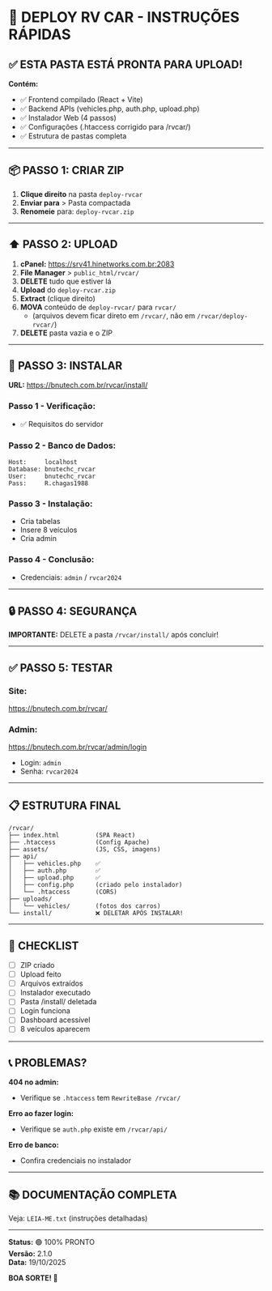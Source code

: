 # 🚀 DEPLOY RV CAR - INSTRUÇÕES RÁPIDAS

## ✅ ESTA PASTA ESTÁ PRONTA PARA UPLOAD!

**Contém:**

- ✅ Frontend compilado (React + Vite)
- ✅ Backend APIs (vehicles.php, auth.php, upload.php)
- ✅ Instalador Web (4 passos)
- ✅ Configurações (.htaccess corrigido para /rvcar/)
- ✅ Estrutura de pastas completa

---

## 📦 PASSO 1: CRIAR ZIP

1. **Clique direito** na pasta `deploy-rvcar`
2. **Enviar para** > Pasta compactada
3. **Renomeie** para: `deploy-rvcar.zip`

---

## ⬆️ PASSO 2: UPLOAD

1. **cPanel:** https://srv41.hinetworks.com.br:2083
2. **File Manager** > `public_html/rvcar/`
3. **DELETE** tudo que estiver lá
4. **Upload** do `deploy-rvcar.zip`
5. **Extract** (clique direito)
6. **MOVA** conteúdo de `deploy-rvcar/` para `rvcar/`
   - (arquivos devem ficar direto em `/rvcar/`, não em `/rvcar/deploy-rvcar/`)
7. **DELETE** pasta vazia e o ZIP

---

## 🔧 PASSO 3: INSTALAR

**URL:** https://bnutech.com.br/rvcar/install/

### Passo 1 - Verificação:

- ✅ Requisitos do servidor

### Passo 2 - Banco de Dados:

```
Host:     localhost
Database: bnutechc_rvcar
User:     bnutechc_rvcar
Pass:     R.chagas1988
```

### Passo 3 - Instalação:

- Cria tabelas
- Insere 8 veículos
- Cria admin

### Passo 4 - Conclusão:

- Credenciais: `admin` / `rvcar2024`

---

## 🔒 PASSO 4: SEGURANÇA

**IMPORTANTE:** DELETE a pasta `/rvcar/install/` após concluir!

---

## ✅ PASSO 5: TESTAR

### Site:

https://bnutech.com.br/rvcar/

### Admin:

https://bnutech.com.br/rvcar/admin/login

- Login: `admin`
- Senha: `rvcar2024`

---

## 📋 ESTRUTURA FINAL

```
/rvcar/
├── index.html          (SPA React)
├── .htaccess           (Config Apache)
├── assets/             (JS, CSS, imagens)
├── api/
│   ├── vehicles.php    ✅
│   ├── auth.php        ✅
│   ├── upload.php      ✅
│   ├── config.php      (criado pelo instalador)
│   └── .htaccess       (CORS)
├── uploads/
│   └── vehicles/       (fotos dos carros)
└── install/            ❌ DELETAR APÓS INSTALAR!
```

---

## 🎯 CHECKLIST

- [ ] ZIP criado
- [ ] Upload feito
- [ ] Arquivos extraídos
- [ ] Instalador executado
- [ ] Pasta /install/ deletada
- [ ] Login funciona
- [ ] Dashboard acessível
- [ ] 8 veículos aparecem

---

## 📞 PROBLEMAS?

**404 no admin:**

- Verifique se `.htaccess` tem `RewriteBase /rvcar/`

**Erro ao fazer login:**

- Verifique se `auth.php` existe em `/rvcar/api/`

**Erro de banco:**

- Confira credenciais no instalador

---

## 📚 DOCUMENTAÇÃO COMPLETA

Veja: `LEIA-ME.txt` (instruções detalhadas)

---

**Status:** 🟢 100% PRONTO  
**Versão:** 2.1.0  
**Data:** 19/10/2025

**BOA SORTE! 🚀**
